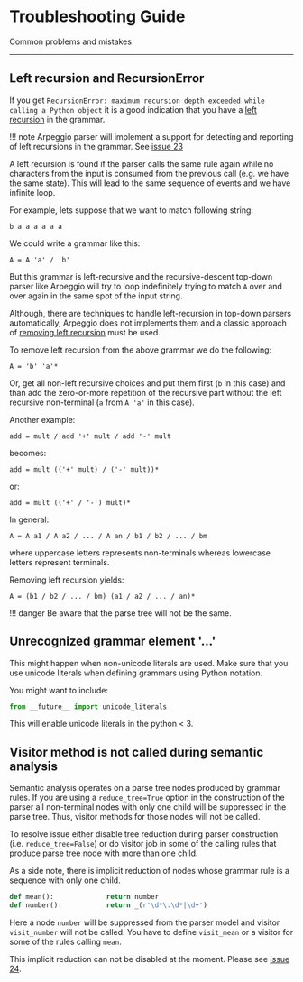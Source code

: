 # Troubleshooting Guide

Common problems and mistakes

---

## Left recursion and RecursionError

If you get `RecursionError: maximum recursion depth exceeded while calling a
Python object` it is a good indication that you have a [left
recursion](https://en.wikipedia.org/wiki/Left_recursion) in the grammar.

!!! note
    Arpeggio parser will implement a support for detecting and reporting of left
    recursions in the grammar. See [issue
    23](https://github.com/igordejanovic/Arpeggio/issues/23)

A left recursion is found if the parser calls the same rule again while no
characters from the input is consumed from the previous call (e.g. we have the
same state). This will lead to the same sequence of events and we have infinite
loop.

For example, lets suppose that we want to match following string:

    b a a a a a a

We could write a grammar like this:

    A = A 'a' / 'b'

But this grammar is left-recursive and the recursive-descent top-down parser
like Arpeggio will try to loop indefinitely trying to match `A` over and over
again in the same spot of the input string.

Although, there are techniques to handle left-recursion in top-down parsers
automatically, Arpeggio does not implements them and a classic approach of
[removing left
recursion](https://en.wikipedia.org/wiki/Left_recursion#Removing_left_recursion)
must be used.

To remove left recursion from the above grammar we do the following:

    A = 'b' 'a'*

Or, get all non-left recursive choices and put them first (`b` in this case) and
than add the zero-or-more repetition of the recursive part without the left
recursive non-terminal (`a` from `A 'a'` in this case).


Another example:

    add = mult / add '+' mult / add '-' mult 

becomes:

    add = mult (('+' mult) / ('-' mult))*

or:

    add = mult (('+' / '-') mult)*


In general:

    A = A a1 / A a2 / ... / A an / b1 / b2 / ... / bm

where uppercase letters represents non-terminals whereas lowercase letters
represent terminals.

Removing left recursion yields:

    A = (b1 / b2 / ... / bm) (a1 / a2 / ... / an)*

!!! danger
    Be aware that the parse tree will not be the same.


## Unrecognized grammar element '...'

This might happen when non-unicode literals are used. Make sure that you use
unicode literals when defining grammars using Python notation.

You might want to include:

```python
from __future__ import unicode_literals
```

This will enable unicode literals in the python < 3.


## Visitor method is not called during semantic analysis

Semantic analysis operates on a parse tree nodes produced by grammar rules.
If you are using a `reduce_tree=True` option in the construction of the parser
all non-terminal nodes with only one child will be suppressed in the parse tree.
Thus, visitor methods for those nodes will not be called.

To resolve issue either disable tree reduction during parser construction (i.e.
`reduce_tree=False`) or do visitor job in some of the calling rules that produce
parse tree node with more than one child.

As a side note, there is implicit reduction of nodes whose grammar rule is a 
sequence with only one child.

```python
def mean():             return number
def number():           return _(r'\d*\.\d*|\d+')
```

Here a node `number` will be suppressed from the parser model and visitor
`visit_number` will not be called. You have to define `visit_mean` or a visitor
for some of the rules calling `mean`.

This implicit reduction can not be disabled at the moment. Please see [issue
24](https://github.com/igordejanovic/Arpeggio/issues/24).



